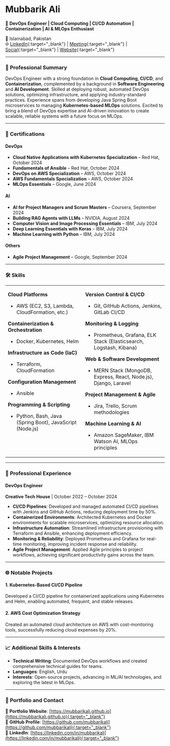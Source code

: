 # Mubbarik Ali

🚀 **DevOps Engineer | Cloud Computing | CI/CD Automation | Containerization | AI & MLOps Enthusiast**

📍 Islamabad, Pakistan  
🌐 [LinkedIn](https://linkedin.com/in/mubbarikali){:target="_blank"} | [Meeting](https://calendly.com/mubbarikali){:target="_blank"} | [Social](https://linktr.ee/mubbarikali){:target="_blank"} | [Website](https://mubbarikali.github.io){:target="_blank"}

---

### 🌟 **Professional Summary**

DevOps Engineer with a strong foundation in **Cloud Computing, CI/CD**, and **Containerization**, complemented by a background in **Software Engineering** and **AI Development**. Skilled at deploying robust, automated DevOps solutions, optimizing infrastructure, and applying industry-standard practices. Experience spans from developing Java Spring Boot microservices to managing **Kubernetes-based MLOps** solutions. Excited to bring a blend of DevOps expertise and AI-driven innovation to create scalable, reliable systems with a future focus on MLOps.

---

### 📜 **Certifications**

#### **DevOps**
- **Cloud Native Applications with Kubernetes Specialization** – Red Hat, October 2024
- **Fundamentals of Ansible** – Red Hat, October 2024
- **DevOps on AWS Specialization** – AWS, October 2024
- **AWS Fundamentals Specialization** – AWS, October 2024
- **MLOps Essentials** – Google, June 2024

#### **AI**
- **AI for Project Managers and Scrum Masters** – Coursera, September 2024
- **Building RAG Agents with LLMs** – NVIDIA, August 2024
- **Computer Vision and Image Processing Essentials** – IBM, July 2024
- **Deep Learning Essentials with Keras** – IBM, July 2024
- **Machine Learning with Python** – IBM, July 2024

#### **Others**
- **Agile Project Management** – Google, September 2024

---

### 🛠️ **Skills**

<table>
<tr>
  <td valign="top">

  **Cloud Platforms**  
  - AWS (EC2, S3, Lambda, CloudFormation, etc.)

  **Containerization & Orchestration**  
  - Docker, Kubernetes, Helm

  **Infrastructure as Code (IaC)**  
  - Terraform, CloudFormation

  **Configuration Management**  
  - Ansible

  **Programming & Scripting**  
  - Python, Bash, Java (Spring Boot), JavaScript (Node.js)

  </td>
  <td valign="top">

  **Version Control & CI/CD**  
  - Git, GitHub Actions, Jenkins, GitLab CI/CD

  **Monitoring & Logging**  
  - Prometheus, Grafana, ELK Stack (Elasticsearch, Logstash, Kibana)

  **Web & Software Development**  
  - MERN Stack (MongoDB, Express, React, Node.js), Django, Laravel

  **Project Management & Agile**  
  - Jira, Trello, Scrum methodologies

  **Machine Learning & AI**  
  - Amazon SageMaker, IBM Watson AI, MLOps principles

  </td>
</tr>
</table>

---

### 💼 **Professional Experience**

#### **DevOps Engineer**  
**Creative Tech House** | October 2022 – October 2024  
- **CI/CD Pipelines**: Developed and managed automated CI/CD pipelines with Jenkins and GitHub Actions, reducing deployment time by 50%.
- **Containerized Environments**: Architected Kubernetes and Docker environments for scalable microservices, optimizing resource allocation.
- **Infrastructure Automation**: Streamlined infrastructure provisioning with Terraform and Ansible, enhancing deployment efficiency.
- **Monitoring & Reliability**: Deployed Prometheus and Grafana for real-time monitoring, improving incident response and reliability.
- **Agile Project Management**: Applied Agile principles to project workflows, achieving significant productivity gains across the team.

---

### 🌐 **Notable Projects**

#### **1. Kubernetes-Based CI/CD Pipeline**
Developed a CI/CD pipeline for containerized applications using Kubernetes and Helm, enabling automated, frequent, and stable releases.

#### **2. AWS Cost Optimization Strategy**
Created an automated cloud architecture on AWS with cost-monitoring tools, successfully reducing cloud expenses by 20%.

---

### 📈 **Additional Skills & Interests**

- **Technical Writing**: Documented DevOps workflows and created comprehensive technical guides for teams.
- **Languages**: English, Urdu
- **Interests**: Open-source projects, advancing in ML/AI technologies, and exploring the latest in MLOps.

---

### 📂 **Portfolio and Contact**

📂 **Portfolio Website**: [https://mubbarikali.github.io](https://mubbarikali.github.io){:target="_blank"}  
📂 **GitHub Profile**: [https://github.com/mubbarikali](https://github.com/mubbarikali){:target="_blank"}  
📂 **LinkedIn**: [https://linkedin.com/in/mubbarikali](https://linkedin.com/in/mubbarikali){:target="_blank"}
